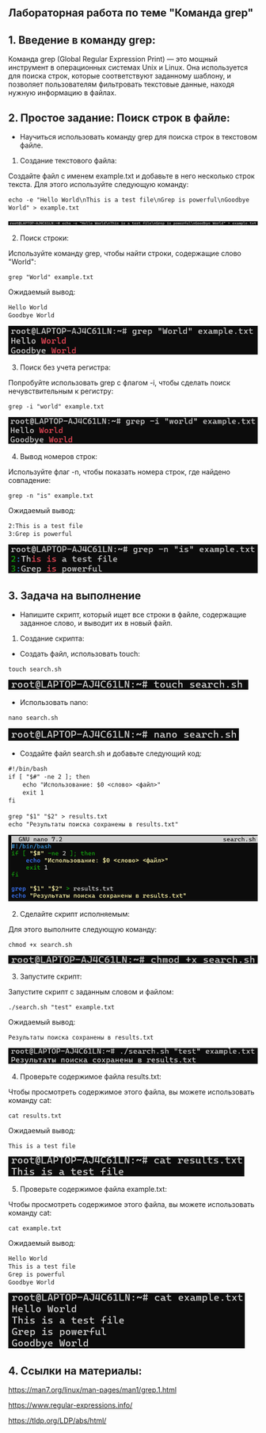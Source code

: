 ## Лабораторная работа по теме "Команда grep"

## 1. Введение в команду grep:

Команда grep (Global Regular Expression Print) — это мощный инструмент в операционных системах Unix и Linux. Она используется для поиска строк, которые соответствуют заданному шаблону, и позволяет пользователям фильтровать текстовые данные, находя нужную информацию в файлах.

## 2. Простое задание: Поиск строк в файле:

- Научиться использовать команду grep для поиска строк в текстовом файле.

1. Создание текстового файла:

Создайте файл с именем example.txt и добавьте в него несколько строк текста. Для этого используйте следующую команду:

```
echo -e "Hello World\nThis is a test file\nGrep is powerful\nGoodbye World" > example.txt
```

![image](https://github.com/haha523/grep_lab/blob/c0136675e7e3a32868bee63817ad20a4a6b6fe1b/png%20for%20lab/h%C3%ACnh%20%E1%BA%A3nh%20t%E1%BA%A1o%20example.txt.png)


2. Поиск строки:

Используйте команду grep, чтобы найти строки, содержащие слово "World":

```
grep "World" example.txt
```

Ожидаемый вывод:

```
Hello World
Goodbye World
```

![image](https://github.com/haha523/grep_lab/blob/c0136675e7e3a32868bee63817ad20a4a6b6fe1b/png%20for%20lab/h%C3%ACnh%20%E1%BA%A3nh%20T%C3%ACm%20ki%E1%BA%BFm%20d%C3%B2ng.png)

3. Поиск без учета регистра:

Попробуйте использовать grep с флагом -i, чтобы сделать поиск нечувствительным к регистру:

```
grep -i "world" example.txt
```

![image](https://github.com/haha523/grep_lab/blob/c0136675e7e3a32868bee63817ad20a4a6b6fe1b/png%20for%20lab/h%C3%ACnh%20%E1%BA%A3nh%20T%C3%ACm%20ki%E1%BA%BFm%20kh%C3%B4ng%20ph%C3%A2n%20bi%E1%BB%87t%20ch%E1%BB%AF%20hoa%20ch%E1%BB%AF%20th%C6%B0%E1%BB%9Dng.png)

4. Вывод номеров строк:

Используйте флаг -n, чтобы показать номера строк, где найдено совпадение:

```
grep -n "is" example.txt
```

Ожидаемый вывод:

```
2:This is a test file
3:Grep is powerful
```

![image](https://github.com/haha523/grep_lab/blob/c0136675e7e3a32868bee63817ad20a4a6b6fe1b/png%20for%20lab/h%C3%ACnh%20%E1%BA%A3nh%20Hi%E1%BB%83n%20th%E1%BB%8B%20s%E1%BB%91%20d%C3%B2ng.png)

## 3. Задача на выполнение

- Напишите скрипт, который ищет все строки в файле, содержащие заданное слово, и выводит их в новый файл.

1. Создание скрипта:

- Создать файл, использовать touch:

```
touch search.sh
```

![image](https://github.com/haha523/grep_lab/blob/c0136675e7e3a32868bee63817ad20a4a6b6fe1b/png%20for%20lab/h%C3%ACnh%20%E1%BA%A3nh%20touch%20search.sh.png)

- Использовать nano:

```
nano search.sh
```

![image](https://github.com/haha523/grep_lab/blob/c0136675e7e3a32868bee63817ad20a4a6b6fe1b/png%20for%20lab/h%C3%ACnh%20%E1%BA%A3nh%20nano%20search.sh.png)

- Создайте файл search.sh и добавьте следующий код:

```
#!/bin/bash
if [ "$#" -ne 2 ]; then
    echo "Использование: $0 <слово> <файл>"
    exit 1
fi

grep "$1" "$2" > results.txt
echo "Результаты поиска сохранены в results.txt"
```

![image](https://github.com/haha523/grep_lab/blob/c0136675e7e3a32868bee63817ad20a4a6b6fe1b/png%20for%20lab/h%C3%ACnh%20%E1%BA%A3nh%20code%20grep.png)

2. Сделайте скрипт исполняемым:

Для этого выполните следующую команду:

```
chmod +x search.sh
```

![image](https://github.com/haha523/grep_lab/blob/c0136675e7e3a32868bee63817ad20a4a6b6fe1b/png%20for%20lab/h%C3%ACnh%20%E1%BA%A3nh%20chmod%20%2Bx%20search.sh.png)

3. Запустите скрипт:

Запустите скрипт с заданным словом и файлом:

```
./search.sh "test" example.txt
```

Ожидаемый вывод:

```
Результаты поиска сохранены в results.txt
```

![image](https://github.com/haha523/grep_lab/blob/c0136675e7e3a32868bee63817ad20a4a6b6fe1b/png%20for%20lab/h%C3%ACnh%20%E1%BA%A3nh%20search.sh%20test%20example.txt.png)

4. Проверьте содержимое файла results.txt:

Чтобы просмотреть содержимое этого файла, вы можете использовать команду cat:

```
cat results.txt
```

Ожидаемый вывод:

```
This is a test file
```

![image](https://github.com/haha523/grep_lab/blob/c0136675e7e3a32868bee63817ad20a4a6b6fe1b/png%20for%20lab/k%E1%BA%BFt%20qu%E1%BA%A3%20results.txt.png)

5. Проверьте содержимое файла example.txt:

Чтобы просмотреть содержимое этого файла, вы можете использовать команду cat:

```
cat example.txt
```

Ожидаемый вывод:

```
Hello World
This is a test file
Grep is powerful
Goodbye World
```

![image](https://github.com/haha523/grep_lab/blob/c0136675e7e3a32868bee63817ad20a4a6b6fe1b/png%20for%20lab/k%E1%BA%BFt%20qu%E1%BA%A3%20example.txt.png)


## 4. Ссылки на материалы:

https://man7.org/linux/man-pages/man1/grep.1.html

https://www.regular-expressions.info/

https://tldp.org/LDP/abs/html/






